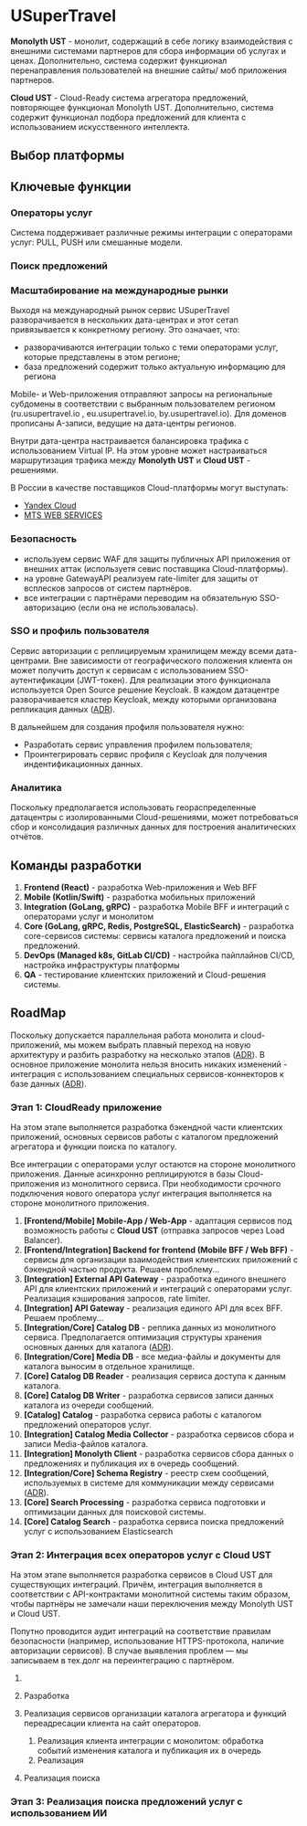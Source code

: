 # USuperTravel

**Monolyth UST** - монолит, содержащий в себе логику взаимодействия с внешними системами партнеров для сбора информации об услугах и ценах. Дополнительно, система содержит функционал перенаправления пользователей на внешние сайты/ моб приложения партнеров.

**Cloud UST** - Cloud-Ready система агрегатора предложений, повторяющее функционал Monolyth UST. Дополнительно, система содержит функционал подбора предложений для клиента с использованием искусственного интеллекта.

## Выбор платформы



## Ключевые функции

### Операторы услуг

Система поддерживает различные режимы интеграции с операторами услуг: PULL, PUSH или смешанные модели.

### Поиск предложений


### Масштабирование на международные рынки

Выходя на международный рынок сервис USuperTravel разворачивается в нескольких дата-центрах и этот сетап привязывается к конкретному региону. Это означает, что:

- разворачиваются интеграции только с теми операторами услуг, которые представлены в этом регионе;
- база предложений содержит только актуальную информацию для региона
  
Mobile- и Web-приложения отправляют запросы на региональные субдомены в соответствии с выбранным пользователем регионом (ru.usupertravel.io , eu.usupertravel.io, by.usupertravel.io). Для доменов прописаны A-записи, ведущие на дата-центры регионов. 

Внутри дата-центра настраивается балансировка трафика с использованием Virtual IP. На этом уровне может настраиваться маршрутизация трафика между **Monolyth UST** и **Cloud UST** - решениями.

В России в качестве поставщиков Cloud-платформы могут выступать:
- [Yandex Cloud](https://yandex.cloud/ru/)
- [MTS WEB SERVICES](https://mws.ru/)

### Безопасность

- используем сервис WAF для защиты публичных API приложения от внешних аттак (используетя севис поставщика Cloud-платформы). 
- на уровне GatewayAPI реализуем rate-limiter для защиты от всплесков запросов от систем партнёров.
- все интеграции с партнёрами переводим на обязательную SSO-авторизацию (если она не использовалась).

### SSO и профиль пользователя

Сервис авторизации с реплицируемым хранилищем между всеми дата-центрами. Вне зависимости от географического положения клиента он может получить доступ к сервисам с использованием SSO-аутентификации (JWT-токен). Для реализации этого функционала используется Open Source решение Keycloak. В каждом датацентре разворачивается кластер Keycloak, между которыми организована репликация данных ([ADR](./decisions/0006-sso.md)).

В дальнейшем для создания профиля пользователя нужно:
- Разработать сервис управления профилем пользователя;
- Проинтегрировать сервис профиля с Keycloak для получения индентификационных данных.

### Аналитика

Поскольку предполагается использовать геораспределенные датацентры с изолированными Cloud-решениями, может потребоваться сбор и консолидация различных данных для построения аналитических отчётов.


## Команды разработки

1. **Frontend (React)** - разработка Web-приложения и Web BFF
2. **Mobile (Kotlin/Swift)** - разработка мобильных приложений
3. **Integration (GoLang, gRPC)** - разработка Mobile BFF и интеграций с операторами услуг и монолитом
4. **Core (GoLang, gRPC, Redis, PostgreSQL, ElasticSearch)** - разработка core-сервисов системы: сервисы каталога предложений и поиска предложений.
5. **DevOps (Managed k8s, GitLab CI/CD)** - настройка пайплайнов CI/CD, настройка инфраструктуры платформы
6. **QA** - тестирование клиентских приложений и Cloud-решения системы.

## RoadMap

Поскольку допускается параллельная работа монолита и cloud-приложений, мы можем выбрать плавный переход на новую архитектуру и разбить разработку на несколько этапов ([ADR](./decisions/0000-этапность-распила-legacy-монолита.md)).
В основное приложение монолита нельзя вносить никаких изменений - интеграция с использованием специальных сервисов-коннекторов к базе данных ([ADR](./decisions/0002-интеграция-монолита-и-cloud.md)).

### Этап 1: CloudReady приложение

На этом этапе выполняется разработка бэкендной части клиентских приложений, основных сервисов работы с каталогом предложений агрегатора и функции поиска по каталогу.

Все интеграции с операторами услуг остаются на стороне монолитного приложения. Данные асинхронно реплицируются в базы Cloud-приложения из монолитного сервиса.
При необходимости срочного подключения нового оператора услуг интеграция выполняется на стороне монолитного приложения.

1. **[Frontend/Mobile] Mobile-App / Web-App** - адаптация сервисов под возможность работы с **Cloud UST** (отправка запросов через Load Balancer).
2. **[Frontend/Integration] Backend for frontend (Mobile BFF / Web BFF)** - сервисы для организации взаимодействия клиентских приложений с бэкендной частью продукта. Решаем проблему...
3. **[Integration] External API Gateway** - разработка единого внешнего API для клиентских приложений и интеграций с операторами услуг. Реализация кэширования запросов, rate limiter.
4. **[Integration] API Gateway** - реализация единого API для всех BFF. Решаем проблему...
5. **[Integration/Core] Catalog DB** - реплика данных из монолитного сервиса. Предполагается оптимизация структуры хранения основных данных для каталога ([ADR](./decisions/0001-replication.md)).
6. **[Integration/Core] Media DB** - все медиа-файлы и документы для каталога выносим в отдельное хранилище.
7. **[Core] Catalog DB Reader** - реализация сервиса доступа к данным каталога.
8. **[Core] Catalog DB Writer** - разработка сервисов записи данных каталога из очереди сообщений.
9. **[Catalog] Catalog** - разработка сервиса работы с каталогом предложений операторов услуг.
10. **[Integration] Catalog Media Collector** - разработка сервисов сбора и записи Media-файлов каталога.
11. **[Integration] Monolyth Client**  - разработка сервисов сбора данных о предложениях и публикация их в очередь сообщений.
12. **[Integration/Core] Schema Registry** - реестр схем сообщений, используемых в системе для коммуникации между сервисами ([ADR](./decisions/0005-schema-registry.md)).
13. **[Core] Search Processing** - разработка сервиса подготовки и оптимизации данных для поисковой системы.
14. **[Core] Catalog Search** - разработка сервиса поиска предложений услуг с использованием Elasticsearch

### Этап 2: Интеграция всех операторов услуг с Cloud UST

На этом этапе выполняется разработка сервисов в Cloud UST для существующих интеграций. Причём, интеграция выполняется в соответствии с API-контрактами монолитной системы таким образом, чтобы партнёры не замечали наши переключения между Monolyth UST и Cloud UST.

Попутно проводится аудит интеграций на соответствие правилам безопасности (например, использование HTTPS-протокола, наличие авторизации сервисов). В случае выявления проблем — мы записываем в тех.долг на переинтеграцию с партнёром.

1. 


1. Разработка 
2. Реализация сервисов организации каталога агрегатора и функций переадресации клиента на сайт операторов.
   1. Реализация клиента интеграции с монолитом: обработка событий изменения каталога и публикация их в очередь
   2. Реализация 
3. Реализация поиска 

### Этап 3: Реализация поиска предложений услуг с использованием ИИ